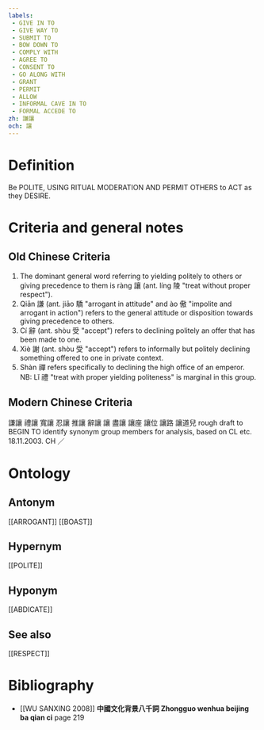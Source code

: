 ```yaml
---
labels: 
 - GIVE IN TO
 - GIVE WAY TO
 - SUBMIT TO
 - BOW DOWN TO
 - COMPLY WITH
 - AGREE TO
 - CONSENT TO
 - GO ALONG WITH
 - GRANT
 - PERMIT
 - ALLOW
 - INFORMAL CAVE IN TO
 - FORMAL ACCEDE TO
zh: 謙讓
och: 讓
---
```


# Definition
Be POLITE, USING RITUAL MODERATION AND PERMIT OTHERS to ACT as they DESIRE.
# Criteria and general notes
## Old Chinese Criteria
1. The dominant general word referring to yielding politely to others or giving precedence to them is ràng 讓 (ant. líng 陵 "treat without proper respect").
2. Qiān 謙 (ant. jiāo 驕 "arrogant in attitude" and ào 傲 "impolite and arrogant in action") refers to the general attitude or disposition towards giving precedence to others.
3. Cí 辭 (ant. shòu 受 "accept") refers to declining politely an offer that has been made to one.
4. Xiè 謝 (ant. shòu 受 "accept") refers to informally but politely declining something offered to one in private context.
5. Shàn 禪 refers specifically to declining the high office of an emperor.
NB: Lǐ 禮 "treat with proper yielding politeness" is marginal in this group.
## Modern Chinese Criteria
謙讓
禮讓
寬讓
忍讓
推讓
辭讓
讓
盡讓
讓座
讓位
讓路
讓道兒
rough draft to BEGIN TO identify synonym group members for analysis, based on CL etc. 18.11.2003. CH ／
# Ontology

## Antonym
[[ARROGANT]]
[[BOAST]]
## Hypernym
[[POLITE]]
## Hyponym
[[ABDICATE]]
## See also
[[RESPECT]]
# Bibliography
- [[WU SANXING 2008]]
**中國文化背景八千詞 Zhongguo wenhua beijing ba qian ci** page 219

